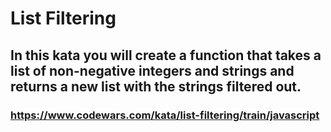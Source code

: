 # List Filtering

## In this kata you will create a function that takes a list of non-negative integers and strings and returns a new list with the strings filtered out.

### https://www.codewars.com/kata/list-filtering/train/javascript
